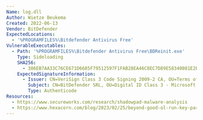 ```yaml
---
Name: log.dll
Author: Wietze Beukema
Created: 2022-06-13
Vendor: BitDefender
ExpectedLocations:
  - '%PROGRAMFILES%\Bitdefender Antivirus Free'
VulnerableExecutables:
  - Path: '%PROGRAMFILES%\Bitdefender Antivirus Free\BDReinit.exe'
    Type: Sideloading
    SHA256:
      - 386EB7AA33C76CE671D6685F79512597F1FAB28EA46C8EC7D89E58340081E2BD
    ExpectedSignatureInformation:
      - Issuer: CN=VeriSign Class 3 Code Signing 2009-2 CA, OU=Terms of use at https://www.verisign.com/rpa (c)09, OU=VeriSign Trust Network, O="VeriSign, Inc.", C=US
        Subject: CN=BitDefender SRL, OU=Digital ID Class 3 - Microsoft Software Validation v2, O=BitDefender SRL, L=Bucharest, S=Bucharest, C=RO
        Type: Authenticode
Resources:
  - https://www.secureworks.com/research/shadowpad-malware-analysis
  - https://www.hexacorn.com/blog/2023/02/25/beyond-good-ol-run-key-part-141/
---
```



